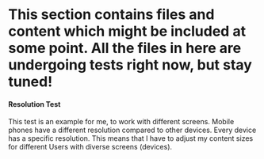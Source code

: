 # This section contains files and content which might be included at some point. All the files in here are undergoing tests right now, but stay tuned!

#### Resolution Test
This test is an example for me, to work with different screens. Mobile phones have a different resolution compared to other devices. Every device has a specific resolution. This means that I have to adjust my content sizes for different Users with diverse screens (devices). 
